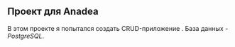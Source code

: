 ## Проект для Anadea
В этом проекте я попытался создать CRUD-приложение . База данных - *PostgreSQL*.
